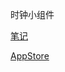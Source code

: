 时钟小组件

[笔记](https://github.com/zhangyu1818/blog/issues/39)

[AppStore](https://apps.apple.com/cn/app/时钟小组件-简约时钟/id1548485543)
